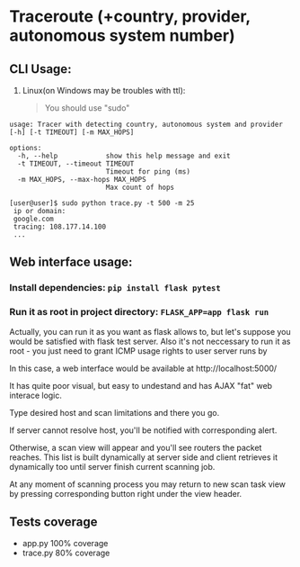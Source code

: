 # Traceroute (+country, provider, autonomous system number)

## CLI Usage:

1. Linux(on Windows may be troubles with ttl):
   > You should use "sudo"

```
usage: Tracer with detecting country, autonomous system and provider [-h] [-t TIMEOUT] [-m MAX_HOPS]

options:
  -h, --help            show this help message and exit
  -t TIMEOUT, --timeout TIMEOUT
                        Timeout for ping (ms)
  -m MAX_HOPS, --max-hops MAX_HOPS
                        Max count of hops
```

   ```
   [user@user]$ sudo python trace.py -t 500 -m 25
    ip or domain:
    google.com
    tracing: 108.177.14.100
    ...
   ```

## Web interface usage:

### Install dependencies: `pip install flask pytest`
### Run it as root in project directory: `FLASK_APP=app flask run`
Actually, you can run it as you want as flask allows to, but let's suppose you would be satisfied with flask test server.
Also it's not neccessary to run it as root - you just need to grant ICMP usage rights to user server runs by

In this case, a web interface would be available at http://localhost:5000/

It has quite poor visual, but easy to undestand and has AJAX "fat" web interace logic.

Type desired host and scan limitations and there you go.

If server cannot resolve host, you'll be notified with corresponding alert.

Otherwise, a scan view will appear and you'll see routers the packet reaches.
This list is built dynamically at server side and client retrieves it dynamically too until server finish current scanning job.

At any moment of scanning process you may return to new scan task view by pressing corresponding button right under the view header.

## Tests coverage

* app.py 100% coverage
* trace.py 80% coverage
